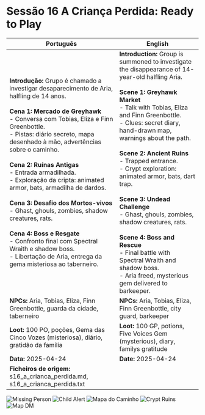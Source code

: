 # Sessão 16  A Criança Perdida: Ready to Play

| Português                                                                                                                                                                                                                                                                                                                                                                                                                                                                                                                                                                                                                                                                  | English                                                                                                                                                                                                                                                                                                                                                                                                                                                                                                                                                                                                                          |
| -------------------------------------------------------------------------------------------------------------------------------------------------------------------------------------------------------------------------------------------------------------------------------------------------------------------------------------------------------------------------------------------------------------------------------------------------------------------------------------------------------------------------------------------------------------------------------------------------------------------------------------------------------------------------- | -------------------------------------------------------------------------------------------------------------------------------------------------------------------------------------------------------------------------------------------------------------------------------------------------------------------------------------------------------------------------------------------------------------------------------------------------------------------------------------------------------------------------------------------------------------------------------------------------------------------------------- |
| **Introdução:** Grupo é chamado a investigar desaparecimento de Aria, halfling de 14 anos.<br><br>**Cena 1: Mercado de Greyhawk**<br>- Conversa com Tobias, Eliza e Finn Greenbottle.<br>- Pistas: diário secreto, mapa desenhado à mão, advertências sobre o caminho.<br><br>**Cena 2: Ruínas Antigas**<br>- Entrada armadilhada.<br>- Exploração da cripta: animated armor, bats, armadilha de dardos.<br><br>**Cena 3: Desafio dos Mortos-vivos**<br>- Ghast, ghouls, zombies, shadow creatures, rats.<br><br>**Cena 4: Boss e Resgate**<br>- Confronto final com Spectral Wraith e shadow boss.<br>- Libertação de Aria, entrega da gema misteriosa ao taberneiro.<br> | **Introduction:** Group is summoned to investigate the disappearance of 14-year-old halfling Aria.<br><br>**Scene 1: Greyhawk Market**<br>- Talk with Tobias, Eliza and Finn Greenbottle.<br>- Clues: secret diary, hand-drawn map, warnings about the path.<br><br>**Scene 2: Ancient Ruins**<br>- Trapped entrance.<br>- Crypt exploration: animated armor, bats, dart trap.<br><br>**Scene 3: Undead Challenge**<br>- Ghast, ghouls, zombies, shadow creatures, rats.<br><br>**Scene 4: Boss and Rescue**<br>- Final battle with Spectral Wraith and shadow boss.<br>- Aria freed, mysterious gem delivered to barkeeper.<br> |
| **NPCs:** Aria, Tobias, Eliza, Finn Greenbottle, guarda da cidade, taberneiro                                                                                                                                                                                                                                                                                                                                                                                                                                                                                                                                                                                              | **NPCs:** Aria, Tobias, Eliza, Finn Greenbottle, city guard, barkeeper                                                                                                                                                                                                                                                                                                                                                                                                                                                                                                                                                           |
| **Loot:** 100 PO, poções, Gema das Cinco Vozes (misteriosa), diário, gratidão da família                                                                                                                                                                                                                                                                                                                                                                                                                                                                                                                                                                                   | **Loot:** 100 GP, potions, Five Voices Gem (mysterious), diary, familys gratitude                                                                                                                                                                                                                                                                                                                                                                                                                                                                                                                                                |
| **Data:** 2025-04-24                                                                                                                                                                                                                                                                                                                                                                                                                                                                                                                                                                                                                                                       | **Date:** 2025-04-24                                                                                                                                                                                                                                                                                                                                                                                                                                                                                                                                                                                                             |
| **Ficheiros de origem:** s16_a_crianca_perdida.md, s16_a_crianca_perdida.txt                                                                                                                                                                                                                                                                                                                                                                                                                                                                                                                                                                                               |                                                                                                                                                                                                                                                                                                                                                                                                                                                                                                                                                                                                                                  |
![Missing Person](npc_blank.png)
![Child Alert](npc_blank.png)
![Mapa do Caminho](npc_blank.png)
![Crypt Ruins](npc_blank.png)
![Map DM](npc_blank.png)















